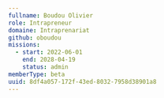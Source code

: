 ```yaml
---
fullname: Boudou Olivier
role: Intrapreneur
domaine: Intraprenariat
github: oboudou
missions:
  - start: 2022-06-01
    end: 2028-04-19
    status: admin
memberType: beta
uuid: 8df4a057-172f-43ed-8032-7958d38901a8
---
```

